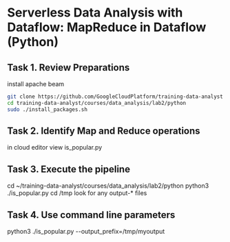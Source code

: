 # Serverless Data Analysis with Dataflow: MapReduce in Dataflow (Python)

## Task 1. Review Preparations

install apache beam
```bash
git clone https://github.com/GoogleCloudPlatform/training-data-analyst
cd training-data-analyst/courses/data_analysis/lab2/python
sudo ./install_packages.sh
```

## Task 2. Identify Map and Reduce operations

in cloud editor 
view is_popular.py

## Task 3. Execute the pipeline

cd ~/training-data-analyst/courses/data_analysis/lab2/python
python3 ./is_popular.py
cd /tmp 
look for any output-* files

## Task 4. Use command line parameters

python3 ./is_popular.py --output_prefix=/tmp/myoutput